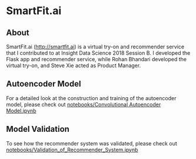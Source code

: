 # SmartFit.ai

## About
SmartFit.ai (http://smartfit.ai) is a virtual try-on and recommender service that I contributed to at Insight Data Science 2018 Session B. I developed the Flask app and recommender service, while Rohan Bhandari developed the virtual try-on, and Steve Xie acted as Product Manager. 

## Autoencoder Model
For a detailed look at the construction and training of the autoencoder model, please check out <a href="https://github.com/dawnis/SmartFit.ai/blob/master/notebooks/Convolutional%20Autoencoder%20Model.ipynb">notebooks/Convolutional Autoencoder Model.ipynb</a>

## Model Validation
To see how the recommender system was validated, please check out <a href="https://github.com/dawnis/SmartFit.ai/blob/master/notebooks/Validation_of_Recommender_System.ipynb">notebooks/Validation_of_Recommender_System.ipynb</a>
